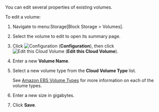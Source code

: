You can edit several properties of existing volumes.

To edit a volume:

1.  Navigate to menu:Storage\[Block Storage \> Volumes\].

2.  Select the volume to edit to open its summary page.

3.  Click ![Configuration](1847.png) (**Configuration**), then click
    ![Edit this Cloud Volume](volume-icon.png) (**Edit this Cloud
    Volume**).

4.  Enter a new **Volume Name**.

5.  Select a new volume type from the **Cloud Volume Type** list.
    
    <div class="note">
    
    See [Amazon EBS Volume
    Types](http://docs.aws.amazon.com/AWSEC2/latest/UserGuide/EBSVolumeTypes.html)
    for more information on each of the volume types.
    
    </div>

6.  Enter a new size in gigabytes.

7.  Click **Save**.

